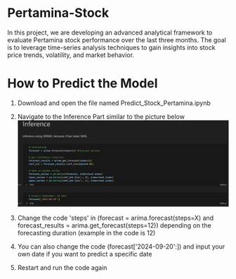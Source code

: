 # Pertamina-Stock
In this project, we are developing an advanced analytical framework to evaluate Pertamina stock performance over the last three months. The goal is to leverage time-series analysis techniques to gain insights into stock price trends, volatility, and market behavior.

# How to Predict the Model
1. Download and open the file named Predict_Stock_Pertamina.ipynb
   
2. Navigate to the Inference Part similar to the picture below
![A Inference Picture](Inference.jpg)

3. Change the code 'steps' in (forecast = arima.forecast(steps=X) and forecast_results = arima.get_forecast(steps=12)) depending on the forecasting duration (example in the code is 12)

4. You can also change the code (forecast['2024-09-20':]) and input your own date if you want to predict a specific date

5. Restart and run the code again

